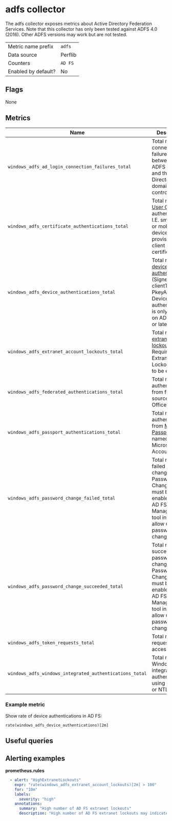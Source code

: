 # adfs collector

The adfs collector exposes metrics about Active Directory Federation Services. Note that this collector has only been tested against ADFS 4.0 (2016).
Other ADFS versions may work but are not tested.

|||
-|-
Metric name prefix  | `adfs`
Data source         | Perflib
Counters            | `AD FS`
Enabled by default? | No

## Flags

None

## Metrics

Name | Description | Type | Labels
-----|-------------|------|-------
`windows_adfs_ad_login_connection_failures_total` | Total number of connection failures between the ADFS server and the Active Directory domain controller(s) | counter | None
`windows_adfs_certificate_authentications_total` | Total number of [User Certificate](https://docs.microsoft.com/en-us/windows-server/identity/ad-fs/operations/configure-user-certificate-authentication) authentications. I.E. smart cards or mobile devices with provisioned client certificates | counter | None
`windows_adfs_device_authentications_total` | Total number of [device authentications](https://docs.microsoft.com/en-us/windows-server/identity/ad-fs/operations/device-authentication-controls-in-ad-fs) (SignedToken, clientTLS, PkeyAuth). Device authentication is only available on ADFS 2016 or later | counter | None
`windows_adfs_extranet_account_lockouts_total` | Total number of [extranet lockouts](https://docs.microsoft.com/en-us/windows-server/identity/ad-fs/operations/configure-ad-fs-extranet-smart-lockout-protection). Requires the Extranet Lockout feature to be enabled | counter | None
`windows_adfs_federated_authentications_total` | Total number of authentications from federated sources. E.G. Office365 | counter | None
`windows_adfs_passport_authentications_total` | Total number of authentications from [Microsoft Passport](https://en.wikipedia.org/wiki/Microsoft_account) (now named Microsoft Account) | counter | None
`windows_adfs_password_change_failed_total` | Total number of failed password changes. The Password Change Portal must be enabled in the AD FS Management tool in order to allow user password changes | counter | None
`windows_adfs_password_change_succeeded_total` | Total number of succeeded password changes. The Password Change Portal must be enabled in the AD FS Management tool in order to allow user password changes | counter | None
`windows_adfs_token_requests_total` | Total number of requested access tokens | counter | None
`windows_adfs_windows_integrated_authentications_total` | Total number of Windows integrated authentications using Kerberos or NTLM | counter | None

### Example metric
Show rate of device authentications in AD FS:
```
rate(windows_adfs_device_authentications)[2m]
```

## Useful queries

## Alerting examples
**prometheus.rules**
```yaml
  - alert: "HighExtranetLockouts"
    expr: "rate(windows_adfs_extranet_account_lockouts)[2m] > 100"
    for: "10m"
    labels:
      severity: "high"
    annotations:
      summary: "High number of AD FS extranet lockouts"
      description: "High number of AD FS extranet lockouts may indicate a password spray attack.\n Server: {{ $labels.instance }}\n Number of lockouts: {{ $value }}"
```
